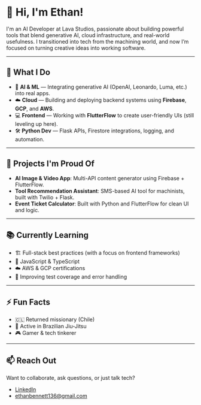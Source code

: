 # 👋 Hi, I'm Ethan!

I'm an AI Developer at Lava Studios, passionate about building powerful tools that blend generative AI, cloud infrastructure, and real-world usefulness. I transitioned into tech from the machining world, and now I’m focused on turning creative ideas into working software.

---

## 💼 What I Do

- 🧠 **AI & ML** — Integrating generative AI (OpenAI, Leonardo, Luma, etc.) into real apps.
- ☁️ **Cloud** — Building and deploying backend systems using **Firebase**, **GCP**, and **AWS**.
- 💻 **Frontend** — Working with **FlutterFlow** to create user-friendly UIs (still leveling up here).
- 🛠️ **Python Dev** — Flask APIs, Firestore integrations, logging, and automation.

---

## 🌟 Projects I'm Proud Of

- **AI Image & Video App**: Multi-API content generator using Firebase + FlutterFlow.
- **Tool Recommendation Assistant**: SMS-based AI tool for machinists, built with Twilio + Flask.
- **Event Ticket Calculator**: Built with Python and FlutterFlow for clean UI and logic.

---

## 📚 Currently Learning

- 🏗️ Full-stack best practices (with a focus on frontend frameworks)
- 📜 JavaScript & TypeScript
- ☁️ AWS & GCP certifications
- 🧪 Improving test coverage and error handling

---

## ⚡ Fun Facts

- 🇨🇱 Returned missionary (Chile)
- 🥋 Active in Brazilian Jiu-Jitsu
- 🎮 Gamer & tech tinkerer

---

## 📫 Reach Out

Want to collaborate, ask questions, or just talk tech?
- [LinkedIn](www.linkedin.com/in/ethan-bennett-7599742a1)
- ethanbennett136@gmail.com


<!---
ReptilianRex6/ReptilianRex6 is a ✨ special ✨ repository because its `README.md` (this file) appears on your GitHub profile.
You can click the Preview link to take a look at your changes.
--->
